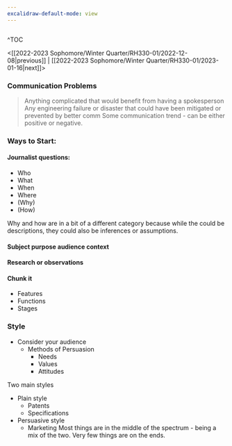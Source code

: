 ```yaml
---
excalidraw-default-mode: view
---
```


```toc

```

^TOC

<[[2022-2023 Sophomore/Winter Quarter/RH330-01/2022-12-08|previous]] | [[2022-2023 Sophomore/Winter Quarter/RH330-01/2023-01-16|next]]>


### Communication Problems
> Anything complicated that would benefit from having a spokesperson
> Any engineering failure or disaster that could have been mitigated or prevented by better comm
> Some communication trend - can be either positive or negative.

### Ways to Start:
#### Journalist questions:
- Who
- What
- When
- Where
- (Why)
- (How)

Why and how are in a bit of a different category because while the could be descriptions, they could also be inferences or assumptions.

#### Subject purpose audience context
#### Research or observations
#### Chunk it
- Features
- Functions
- Stages

### Style
- Consider your audience
	- Methods of Persuasion
		- Needs
		- Values
		- Attitudes

Two main styles
- Plain style 
	- Patents
	- Specifications
- Persuasive style
	- Marketing
Most things are in the middle of the spectrum - being a mix of the two. Very few things are on the ends.